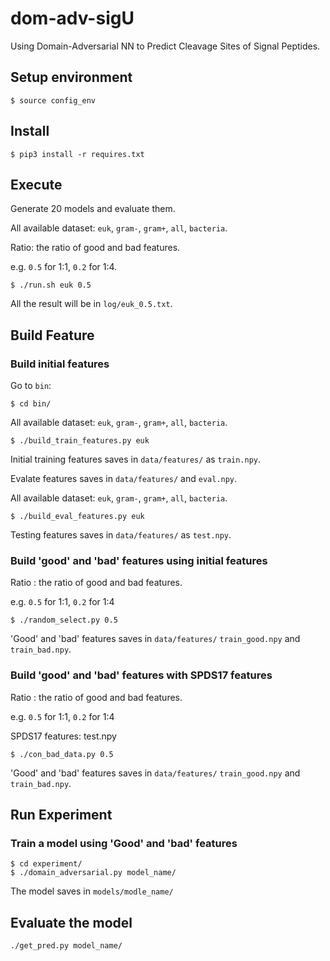 # dom-adv-sigU
Using Domain-Adversarial NN to Predict Cleavage Sites of Signal Peptides.

## Setup environment

```
$ source config_env
```

## Install

```
$ pip3 install -r requires.txt
```

## Execute
Generate 20 models and evaluate them.

All available dataset: `euk`, `gram-`, `gram+`, `all`, `bacteria`.

Ratio: the ratio of good and bad features. 

e.g. `0.5` for 1:1, `0.2` for 1:4.

```
$ ./run.sh euk 0.5
```

All the result will be in `log/euk_0.5.txt`.

## Build Feature
### Build initial features
Go to `bin`:
```
$ cd bin/
```

All available dataset: `euk`, `gram-`, `gram+`, `all`, `bacteria`.
```
$ ./build_train_features.py euk
```
Initial training features saves in `data/features/` as `train.npy`.

Evalate features saves in `data/features/` and `eval.npy`.

All available dataset: `euk`, `gram-`, `gram+`, `all`, `bacteria`.
```
$ ./build_eval_features.py euk
```
Testing features saves in `data/features/` as `test.npy`.



### Build 'good' and 'bad' features using initial features
Ratio : the ratio of good and bad features. 

e.g. `0.5` for 1:1, `0.2` for 1:4
```
$ ./random_select.py 0.5
```  
'Good' and 'bad' features saves in `data/features/` `train_good.npy` and `train_bad.npy`.

### Build 'good' and 'bad' features with SPDS17 features
Ratio : the ratio of good and bad features. 

e.g. `0.5` for 1:1, `0.2` for 1:4

SPDS17 features: test.npy
```
$ ./con_bad_data.py 0.5
```  
'Good' and 'bad' features saves in `data/features/` `train_good.npy` and `train_bad.npy`.

## Run Experiment
### Train a model using 'Good' and 'bad' features
```
$ cd experiment/
$ ./domain_adversarial.py model_name/
```
The model saves in `models/modle_name/`


## Evaluate the model
`./get_pred.py model_name/`
